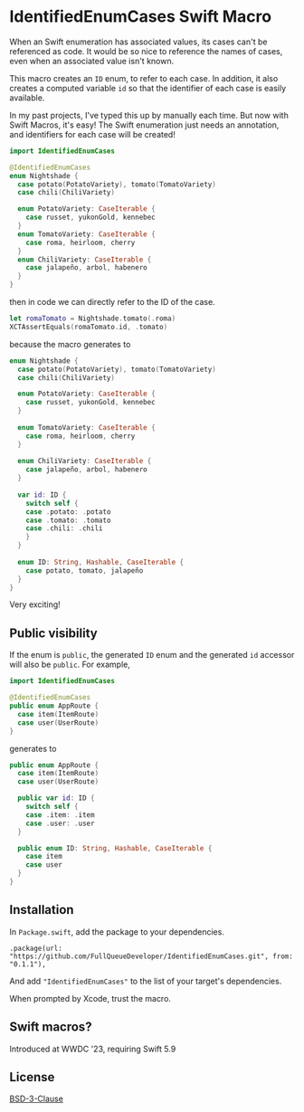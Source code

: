 # IdentifiedEnumCases Swift Macro

When an Swift enumeration has associated values, its cases can't be referenced as code. It would be so nice to reference the names of cases, even when an associated value isn't known.

This macro creates an `ID` enum, to refer to each case. In addition, it also creates a computed variable `id` so that the identifier of each case is easily available.

In my past projects, I've typed this up by manually each time. But now with Swift Macros, it's easy! The Swift enumeration just needs an annotation, and identifiers for each case will be created!

```swift
import IdentifiedEnumCases

@IdentifiedEnumCases
enum Nightshade {
  case potato(PotatoVariety), tomato(TomatoVariety)
  case chili(ChiliVariety)

  enum PotatoVariety: CaseIterable {
    case russet, yukonGold, kennebec
  }
  enum TomatoVariety: CaseIterable {
    case roma, heirloom, cherry
  }
  enum ChiliVariety: CaseIterable {
    case jalapeño, arbol, habenero
  }
}
```

then in code we can directly refer to the ID of the case.

```swift
let romaTomato = Nightshade.tomato(.roma)
XCTAssertEquals(romaTomato.id, .tomato)
```

because the macro generates to 

```swift
enum Nightshade {
  case potato(PotatoVariety), tomato(TomatoVariety)
  case chili(ChiliVariety)

  enum PotatoVariety: CaseIterable {
    case russet, yukonGold, kennebec
  }
  
  enum TomatoVariety: CaseIterable {
    case roma, heirloom, cherry
  }
  
  enum ChiliVariety: CaseIterable {
    case jalapeño, arbol, habenero
  }
  
  var id: ID {
    switch self {
    case .potato: .potato
    case .tomato: .tomato
    case .chili: .chili
    }
  }
  
  enum ID: String, Hashable, CaseIterable {
    case potato, tomato, jalapeño
  }
}
```

Very exciting!

## Public visibility

If the enum is `public`, the generated `ID` enum and the
generated `id` accessor will also be `public`. For example,

```swift
import IdentifiedEnumCases

@IdentifiedEnumCases
public enum AppRoute {
  case item(ItemRoute)
  case user(UserRoute)
}
```

generates to

```swift
public enum AppRoute {
  case item(ItemRoute)
  case user(UserRoute)

  public var id: ID {
    switch self {
    case .item: .item
    case .user: .user
  }

  public enum ID: String, Hashable, CaseIterable {
    case item
    case user
  }
}
```

## Installation

In `Package.swift`, add the package to your dependencies.
```
.package(url: "https://github.com/FullQueueDeveloper/IdentifiedEnumCases.git", from: "0.1.1"),
```

And add `"IdentifiedEnumCases"` to the list of your target's dependencies.

When prompted by Xcode, trust the macro.


## Swift macros?

Introduced at WWDC '23, requiring Swift 5.9

## License

[BSD-3-Clause](https://opensource.org/license/bsd-3-clause/)
